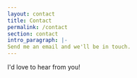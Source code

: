 ```yaml
---
layout: contact
title: Contact
permalink: /contact
section: contact
intro_paragraph: |-
Send me an email and we'll be in touch.
---
```

I'd love to hear from you!
